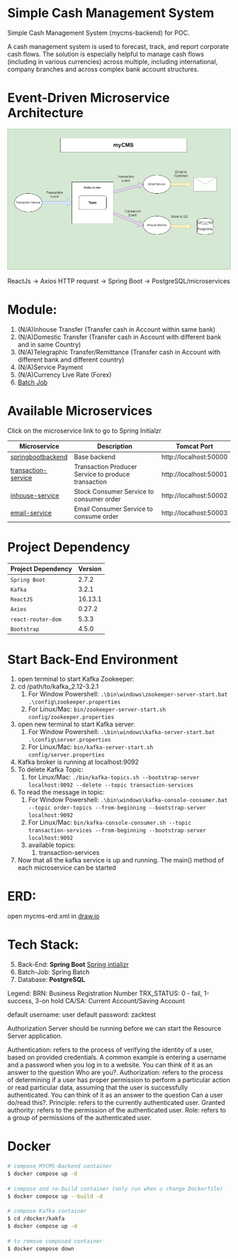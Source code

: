 # Simple Cash Management System 
Simple Cash Management System (mycms-backend) for POC.

<p>A cash management system is used to forecast, track, and report corporate cash flows. 
The solution is especially helpful to manage cash flows (including in various currencies) across multiple,
including international, company branches and across complex bank account structures.
</p>


<h1>Event-Driven Microservice Architecture</h1>

![myCMS-MS](./documentation/system-architecture/MyCMS-SystemArchitecture-v0.2.0.png)

ReactJs -> Axios HTTP request -> Spring Boot -> PostgreSQL/microservices

<h1>Module:</h1>

1. (N/A)Inhouse Transfer (Transfer cash in Account within same bank)
2. (N/A)Domestic Transfer (Transfer cash in Account with different bank and in same Country)
3. (N/A)Telegraphic Transfer/Remittance (Transfer cash in Account with different bank and different country)
4. (N/A)Service Payment
5. (N/A)Currency Live Rate (Forex)
6. [Batch Job](https://start.spring.io/#!type=maven-project&language=java&platformVersion=2.7.3&packaging=jar&jvmVersion=11&groupId=com.dzakirinmd&artifactId=batch-job&name=batch-job&description=A%20simple%20batch%20job%20for%20processing%20data%20from%20txt%20file&packageName=com.dzakirinmd.batchjob&dependencies=lombok,web,batch,postgresql,data-jpa)

<h1>Available Microservices</h1>

Click on the microservice link to go to Spring Initialzr

| Microservice                                                                                                                                                                                                                                                                                                                                                                                        | Description                                         | Tomcat Port            |
|-----------------------------------------------------------------------------------------------------------------------------------------------------------------------------------------------------------------------------------------------------------------------------------------------------------------------------------------------------------------------------------------------------|-----------------------------------------------------|------------------------|
| [springbootbackend](https://start.spring.io/#!type=maven-project&language=java&platformVersion=2.7.1&packaging=jar&jvmVersion=11&groupId=com&artifactId=springbootbackend&name=springboot-backend&description=Simple%20full%20stack%20web%20application%20for%20managing%20accounts%20in%20a%20company&packageName=com.springbootbackend&dependencies=web,data-jpa,devtools,postgresql)             | Base backend                                        | http://localhost:50000 |
| [transaction-service](https://start.spring.io/#!type=maven-project&language=java&platformVersion=2.7.3&packaging=jar&jvmVersion=11&groupId=net.dzakirinmd&artifactId=transaction-service-producer&name=transaction-service-producer&description=An%20In-house%20transaction%20service%20producer%20for%20myCMS&packageName=net.dzakirinmd.transactionserviceproducer&dependencies=web,kafka,lombok) | Transaction Producer Service to produce transaction | http://localhost:50001 |
| [inhouse-service](https://start.spring.io/#!type=maven-project&language=java&platformVersion=2.7.2&packaging=jar&jvmVersion=11&groupId=net.dzakirinmd&artifactId=stock-service&name=stock-service&description=Demo%20Microservice%20project%20for%20Spring%20Boot%20Stock%20Service&packageName=net.dzakirinmd.stockservice&dependencies=web,kafka)                                                 | Stock Consumer Service to consumer order            | http://localhost:50002 |
| [email-service](https://start.spring.io/#!type=maven-project&language=java&platformVersion=2.7.2&packaging=jar&jvmVersion=11&groupId=net.dzakirinmd&artifactId=email-service&name=email-service&description=Demo%20Microservice%20project%20for%20Spring%20Boot%20Stock%20Service&packageName=net.dzakirinmd.emailservice&dependencies=web,kafka)                                                   | Email Consumer Service to consume order             | http://localhost:50003 |


<h1>Project Dependency</h1>

| Project Dependency | Version |
|--------------------|---------|
| `Spring Boot`      | 2.7.2   |
| `Kafka`            | 3.2.1   |
| `ReactJS`          | 16.13.1 |
| `Axios`            | 0.27.2  |
| `react-router-dom` | 5.3.3   |
| `Bootstrap`        | 4.5.0   |



<h1>Start Back-End Environment</h1>

1. open terminal to start Kafka Zookeeper:
2. cd /path/to/kafka_2.12-3.2.1
    1. For Window Powershell: ```.\bin\windows\zookeeper-server-start.bat .\config\zookeeper.properties```
    2. For Linux/Mac: ```bin/zookeeper-server-start.sh config/zookeeper.properties```
3. open new terminal to start Kafka server:
    1. For Window Powershell: ```.\bin\windows\kafka-server-start.bat .\config\server.properties```
    2. For Linux/Mac: ```bin/kafka-server-start.sh config/server.properties```
4. Kafka broker is running at localhost:9092
5. To delete Kafka Topic:
    1. for Linux/Mac: ```./bin/kafka-topics.sh --bootstrap-server localhost:9092 --delete --topic transaction-services```
6. To read the message in topic:
    1. For Window Powershell: ```.\bin\windows\kafka-console-consumer.bat --topic order-topics --from-beginning --bootstrap-server localhost:9092```
    2. For Linux/Mac: ```bin/kafka-console-consumer.sh --topic transaction-services --from-beginning --bootstrap-server localhost:9092```
    3. available topics:
        1. transaction-services
7. Now that all the kafka service is up and running. The main() method of each microservice can be started

<h1>ERD:</h1>

open mycms-erd.xml in [draw.io](https://app.diagrams.net/)

<h1>Tech Stack:</h1>

5. Back-End: <b>Spring Boot</b> [Spring intializr](https://start.spring.io/#!type=maven-project&language=java&platformVersion=2.7.1&packaging=jar&jvmVersion=11&groupId=com&artifactId=springbootbackend&name=springboot-backend&description=Simple%20full%20stack%20web%20application%20for%20managing%20accounts%20in%20a%20company&packageName=com.springbootbackend&dependencies=web,data-jpa,devtools,postgresql)
6. Batch-Job: Spring Batch
7. Database: <b>PostgreSQL</b>


<p>
Legend:
BRN: Business Registration Number
TRX_STATUS: 0 - fail, 1-success, 3-on hold
CA/SA: Current Account/Saving Account
</p>



default username: user
default password: zacktest

Authorization Server should be running before we can start the Resource Server application.


Authentication: refers to the process of verifying the identity of a user, based on provided credentials. A common example is entering a username and a password when you log in to a website. You can think of it as an answer to the question Who are you?.
Authorization: refers to the process of determining if a user has proper permission to perform a particular action or read particular data, assuming that the user is successfully authenticated. You can think of it as an answer to the question Can a user do/read this?.
Principle: refers to the currently authenticated user.
Granted authority: refers to the permission of the authenticated user.
Role: refers to a group of permissions of the authenticated user.

# Docker
```bash
# compose MYCMS-Backend container
$ docker compose up -d

# compose and re-build container (only run when u change Dockerfile)
$ docker compose up --build -d

# compose Kafka container
$ cd /docker/kakfa
$ docker compose up -d

# to remove composed container
$ docker compose down
```
